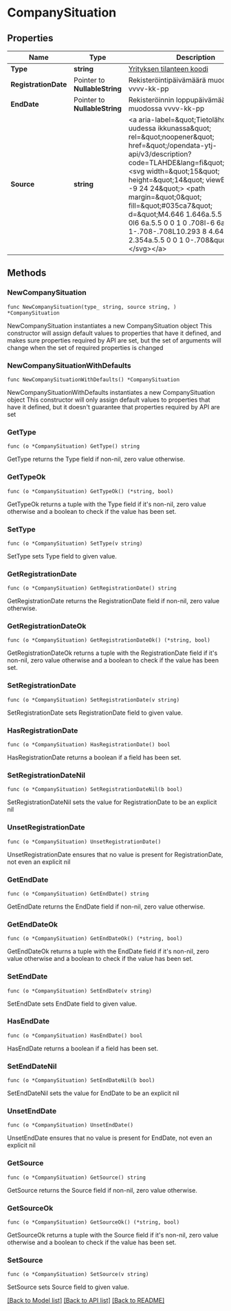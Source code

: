 # CompanySituation

## Properties

Name | Type | Description | Notes
------------ | ------------- | ------------- | -------------
**Type** | **string** | [Yrityksen tilanteen koodi](/opendata-ytj-api/v3/description?code&#x3D;SELTILA,SANE,KONK&amp;lang&#x3D;fi)  | 
**RegistrationDate** | Pointer to **NullableString** | Rekisteröintipäivämäärä muodossa vvvv-kk-pp | [optional] 
**EndDate** | Pointer to **NullableString** | Rekisteröinnin loppupäivämäärä muodossa vvvv-kk-pp | [optional] 
**Source** | **string** | &lt;a aria-label&#x3D;\&quot;Tietolähde, avautuu uudessa ikkunassa\&quot; rel&#x3D;\&quot;noopener\&quot; href&#x3D;\&quot;/opendata-ytj-api/v3/description?code&#x3D;TLAHDE&amp;lang&#x3D;fi\&quot;&gt;Tietolähde &lt;svg width&#x3D;\&quot;15\&quot; height&#x3D;\&quot;14\&quot; viewBox&#x3D;\&quot;0 -9 24 24\&quot;&gt; &lt;path margin&#x3D;\&quot;0\&quot; fill&#x3D;\&quot;#035ca7\&quot; d&#x3D;\&quot;M4.646 1.646a.5.5 0 0 1 .708 0l6 6a.5.5 0 0 1 0 .708l-6 6a.5.5 0 0 1-.708-.708L10.293 8 4.646 2.354a.5.5 0 0 1 0-.708\&quot;&gt;&lt;/path&gt;&lt;/svg&gt;&lt;/a&gt;  | 

## Methods

### NewCompanySituation

`func NewCompanySituation(type_ string, source string, ) *CompanySituation`

NewCompanySituation instantiates a new CompanySituation object
This constructor will assign default values to properties that have it defined,
and makes sure properties required by API are set, but the set of arguments
will change when the set of required properties is changed

### NewCompanySituationWithDefaults

`func NewCompanySituationWithDefaults() *CompanySituation`

NewCompanySituationWithDefaults instantiates a new CompanySituation object
This constructor will only assign default values to properties that have it defined,
but it doesn't guarantee that properties required by API are set

### GetType

`func (o *CompanySituation) GetType() string`

GetType returns the Type field if non-nil, zero value otherwise.

### GetTypeOk

`func (o *CompanySituation) GetTypeOk() (*string, bool)`

GetTypeOk returns a tuple with the Type field if it's non-nil, zero value otherwise
and a boolean to check if the value has been set.

### SetType

`func (o *CompanySituation) SetType(v string)`

SetType sets Type field to given value.


### GetRegistrationDate

`func (o *CompanySituation) GetRegistrationDate() string`

GetRegistrationDate returns the RegistrationDate field if non-nil, zero value otherwise.

### GetRegistrationDateOk

`func (o *CompanySituation) GetRegistrationDateOk() (*string, bool)`

GetRegistrationDateOk returns a tuple with the RegistrationDate field if it's non-nil, zero value otherwise
and a boolean to check if the value has been set.

### SetRegistrationDate

`func (o *CompanySituation) SetRegistrationDate(v string)`

SetRegistrationDate sets RegistrationDate field to given value.

### HasRegistrationDate

`func (o *CompanySituation) HasRegistrationDate() bool`

HasRegistrationDate returns a boolean if a field has been set.

### SetRegistrationDateNil

`func (o *CompanySituation) SetRegistrationDateNil(b bool)`

 SetRegistrationDateNil sets the value for RegistrationDate to be an explicit nil

### UnsetRegistrationDate
`func (o *CompanySituation) UnsetRegistrationDate()`

UnsetRegistrationDate ensures that no value is present for RegistrationDate, not even an explicit nil
### GetEndDate

`func (o *CompanySituation) GetEndDate() string`

GetEndDate returns the EndDate field if non-nil, zero value otherwise.

### GetEndDateOk

`func (o *CompanySituation) GetEndDateOk() (*string, bool)`

GetEndDateOk returns a tuple with the EndDate field if it's non-nil, zero value otherwise
and a boolean to check if the value has been set.

### SetEndDate

`func (o *CompanySituation) SetEndDate(v string)`

SetEndDate sets EndDate field to given value.

### HasEndDate

`func (o *CompanySituation) HasEndDate() bool`

HasEndDate returns a boolean if a field has been set.

### SetEndDateNil

`func (o *CompanySituation) SetEndDateNil(b bool)`

 SetEndDateNil sets the value for EndDate to be an explicit nil

### UnsetEndDate
`func (o *CompanySituation) UnsetEndDate()`

UnsetEndDate ensures that no value is present for EndDate, not even an explicit nil
### GetSource

`func (o *CompanySituation) GetSource() string`

GetSource returns the Source field if non-nil, zero value otherwise.

### GetSourceOk

`func (o *CompanySituation) GetSourceOk() (*string, bool)`

GetSourceOk returns a tuple with the Source field if it's non-nil, zero value otherwise
and a boolean to check if the value has been set.

### SetSource

`func (o *CompanySituation) SetSource(v string)`

SetSource sets Source field to given value.



[[Back to Model list]](../README.md#documentation-for-models) [[Back to API list]](../README.md#documentation-for-api-endpoints) [[Back to README]](../README.md)


